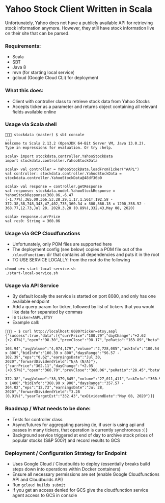 # Yahoo Stock Client Written in Scala

Unfortunately, Yahoo does not have a publicly available API for 
retrieving stock information anymore. However, they still have
stock information live on their site that can be parsed.

### Requirements:
- Scala
- SBT
- Java 8
- mvn (for starting local service)
- gcloud (Google Cloud CLI) for deployment

### What this does:
- Client with controller class to retrieve stock data from Yahoo Stocks
- Accepts ticker as a parameter and returns object containing all relevant fields available online

### Usage via Scala shell
```
🌴🌴🌴 stockdata (master) $ sbt console
...
Welcome to Scala 2.13.2 (OpenJDK 64-Bit Server VM, Java 13.0.2).
Type in expressions for evaluation. Or try :help.

scala> import stockdata.controller.YahooStockData
import stockdata.controller.YahooStockData

scala> val controller = YahooStockData.loadFromTicker("AAPL")
val controller: stockdata.controller.YahooStockData = stockdata.controller.YahooStockData@48df36b0

scala> val response = controller.getResponse
val response: stockdata.model.YahooStockResponse = YahooStockResponse(360.06,-6.47 (-1.77%),365.00,366.53,28.29,1.17,1.561T,192.58 - 372.38,38,748,343,47,402,735,360.34 x 800,360.18 x 1200,358.52 - 368.77,12.73,Jul 28, 2020,3.28 (0.89%),332.43,May 08, 2020)

scala> response.currPrice
val res0: String = 360.06
```

### Usage via GCP Cloudfunctions
- Unfortunately, only POM files are supported here
- The deployment config (see below) copies a POM file out of the `/cloudfunctions` dir that contains all dependencies and puts it in the root
- TO USE SERVICE LOCALLY: from the root do the following
```
chmod u+x start-local-service.sh
./start-local-service.sh
```

### Usage via API Service
- By default locally the service is started on port 8080, and only has one available endpoint
- Add a query param for ticker, followed by list of tickers that you would like data for separated by commas
- ie `ticker=AAPL,ETSY`
- Example call:
```
🌴🌴🌴 ~ $ curl http://localhost:8080?ticker=etsy,aapl
{"success":true,"data":[{"currPrice":"100.79","dayChange":"+2.62 (+2.67%)","open":"98.30","prevClose":"98.17","peRatio":"163.89","beta":"1.65","marketCap":"11.962B","yearRange":"29.95 - 103.94","avgVolume":"4,074,179","volume":"2,728,085","askInfo":"100.54 x 800","bidInfo":"100.39 x 800","daysRange":"96.57 - 102.39","eps":"0.62","earningsDate":"Jul 30, 2020","forwardDividendYield":"N/A (N/A)"},{"currPrice":"362.11","dayChange":"+2.05 (+0.57%)","open":"360.70","prevClose":"360.06","peRatio":"28.45","beta":"1.17","marketCap":"1.569T","yearRange":"192.58 - 372.38","avgVolume":"38,379,645","volume":"27,011,411","askInfo":"360.95 x 1400","bidInfo":"360.90 x 900","daysRange":"357.57 - 364.02","eps":"12.73","earningsDate":"Jul 28, 2020","forwardDividendYield":"3.28 (0.91%)","yearTargetEst":"332.43","exDividendDate":"May 08, 2020"}]}
```

### Roadmap / What needs to be done:
- Tests for controller class
- Async/futures for aggregating parsing (ie, if user is using api and passes in many tickers, that operation is currently synchronous :( )
- Background service triggered at end of day to archive stock prices of popular stocks (S&P 500?) and record results to GCS

### Deployment / Configuration Strategy for Endpoint
- Uses Google Cloud / Cloudbuilds to deploy (essentially breaks build steps down into operations within Docker containers)
- Ensure all necessary permissions are set (enable Google Cloudfunctions API and Cloudbuilds API)
- Run `gcloud builds submit`
- If you get an access denied for GCS give the cloudfunction service agent access to GCS in console